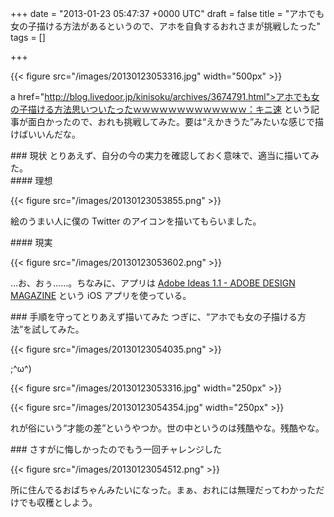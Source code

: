 
+++
date = "2013-01-23 05:47:37 +0000 UTC"
draft = false
title = "アホでも女の子描ける方法があるというので、アホを自負するおれさまが挑戦したった"
tags = []

+++


{{< figure src="/images/20130123053316.jpg" width="500px" >}}

a href="http://blog.livedoor.jp/kinisoku/archives/3674791.html">アホでも女の子描ける方法思いついたったｗｗｗｗｗｗｗｗｗｗｗｗｗ：キニ速</a> という記事が面白かったので、おれも挑戦してみた。要は“えかきうた”みたいな感じで描けばいいんだな。

<div class="section">
    ### 現状
    とりあえず、自分の今の実力を確認しておく意味で、適当に描いてみた。

<div class="section">
    #### 理想
    

{{< figure src="/images/20130123053855.png"  >}}

絵のうまい人に僕の Twitter のアイコンを描いてもらいました。

</div>
<div class="section">
    #### 現実
    

{{< figure src="/images/20130123053602.png"  >}}

…お、おぅ……。ちなみに、アプリは <a href="http://www.adobe.com/jp/joc/design/guides/ideas/index.html">Adobe Ideas 1.1 - ADOBE DESIGN MAGAZINE</a> という iOS アプリを使っている。

</div>
</div>
<div class="section">
    ### 手順を守ってとりあえず描いてみた
    つぎに、“アホでも女の子描ける方法”を試してみた。

{{< figure src="/images/20130123054035.png"  >}}

;^ω^)

{{< figure src="/images/20130123053316.jpg" width="250px" >}}



{{< figure src="/images/20130123054354.jpg" width="250px" >}}

れが俗にいう“才能の差”というやつか。世の中というのは残酷やな。残酷やな。

</div>
<div class="section">
    ### さすがに悔しかったのでもう一回チャレンジした
    

{{< figure src="/images/20130123054512.png"  >}}

所に住んでるおばちゃんみたいになった。まぁ、おれには無理だってわかっただけでも収穫としよう。

</div>

